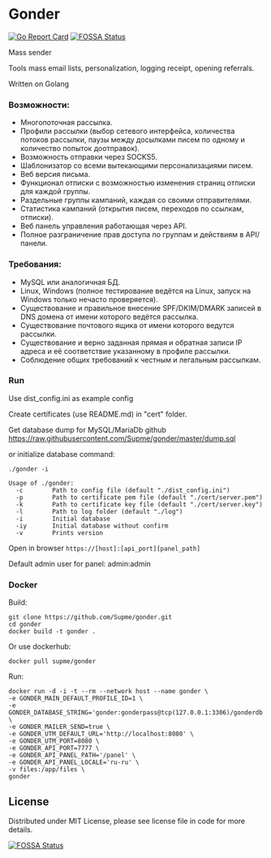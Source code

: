 Gonder
======
[![Go Report Card](https://goreportcard.com/badge/github.com/Supme/gonder)](https://goreportcard.com/report/github.com/Supme/gonder)
[![FOSSA Status](https://app.fossa.io/api/projects/git%2Bgithub.com%2FSupme%2Fgonder.svg?type=shield)](https://app.fossa.io/projects/git%2Bgithub.com%2FSupme%2Fgonder?ref=badge_shield)

Mass sender

Tools mass email lists, personalization, logging receipt, opening referrals.

Written on Golang

### Возможности:
* Многопоточная рассылка.
* Профили рассылки (выбор сетевого интерфейса, количества потоков рассылки, паузы между досылками писем по одному и количество попыток доотправок).
* Возможность отправки через SOCKS5.
* Шаблонизатор со всеми вытекающими персонализациями писем.
* Веб версия письма.
* Функционал отписки с возможностью изменения страниц отписки для каждой группы.
* Раздельные группы кампаний, каждая со своими отправителями.
* Статистика кампаний (открытия писем, переходов по ссылкам, отписки).
* Веб панель управления работающая через API.
* Полное разграничение прав доступа по группам и действиям в API/панели.

### Требования:
* MySQL или аналогичная БД.
* Linux, Windows (полное тестирование ведётся на Linux, запуск на Windows только нечасто проверяется).
* Существование и правильное внесение SPF/DKIM/DMARK записей в DNS домена от имени которого ведётся рассылка.
* Существование почтового ящика от имени которого ведутся рассылки.
* Существование и верно заданная прямая и обратная записи IP адреса и её соответствие указанному в профиле рассылки.
* Соблюдение общих требований к честным и легальным рассылкам.

### Run
Use dist_config.ini as example config

Create certificates (use README.md) in "cert" folder.

Get database dump for MySQL/MariaDb github https://raw.githubusercontent.com/Supme/gonder/master/dump.sql

or initialize database command:
```shell script
./gonder -i
```

```shell script
Usage of ./gonder:
  -c  	    Path to config file (default "./dist_config.ini")
  -p        Path to certificate pem file (default "./cert/server.pem")
  -k        Path to certificate key file (default "./cert/server.key")
  -l        Path to log folder (default "./log")
  -i	    Initial database
  -iy  	    Initial database without confirm
  -v	    Prints version

```

Open in browser ```https://[host]:[api_port][panel_path]```

Default admin user for panel: admin:admin

### Docker
Build:
```shell script
git clone https://github.com/Supme/gonder.git
cd gonder
docker build -t gonder .
```

Or use dockerhub:
```shell script
docker pull supme/gonder
```

Run:
```shell script
docker run -d -i -t --rm --network host --name gonder \
-e GONDER_MAIN_DEFAULT_PROFILE_ID=1 \
-e GONDER_DATABASE_STRING='gonder:gonderpass@tcp(127.0.0.1:3306)/gonderdb' \
-e GONDER_MAILER_SEND=true \
-e GONDER_UTM_DEFAULT_URL='http://localhost:8080' \
-e GONDER_UTM_PORT=8080 \
-e GONDER_API_PORT=7777 \
-e GONDER_API_PANEL_PATH='/panel' \
-e GONDER_API_PANEL_LOCALE='ru-ru' \
-v files:/app/files \
gonder
```

## License
Distributed under MIT License, please see license file in code for more details.

[![FOSSA Status](https://app.fossa.io/api/projects/git%2Bgithub.com%2FSupme%2Fgonder.svg?type=small)](https://app.fossa.io/projects/git%2Bgithub.com%2FSupme%2Fgonder?ref=badge_small)